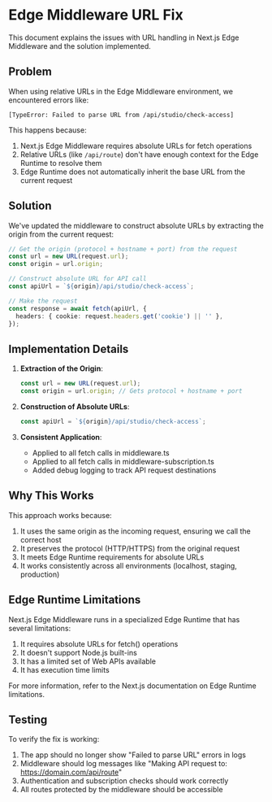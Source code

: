 # Edge Middleware URL Fix

This document explains the issues with URL handling in Next.js Edge Middleware and the solution implemented.

## Problem

When using relative URLs in the Edge Middleware environment, we encountered errors like:

```
[TypeError: Failed to parse URL from /api/studio/check-access]
```

This happens because:

1. Next.js Edge Middleware requires absolute URLs for fetch operations
2. Relative URLs (like `/api/route`) don't have enough context for the Edge Runtime to resolve them
3. Edge Runtime does not automatically inherit the base URL from the current request

## Solution

We've updated the middleware to construct absolute URLs by extracting the origin from the current request:

```typescript
// Get the origin (protocol + hostname + port) from the request
const url = new URL(request.url);
const origin = url.origin;

// Construct absolute URL for API call
const apiUrl = `${origin}/api/studio/check-access`;

// Make the request
const response = await fetch(apiUrl, {
  headers: { cookie: request.headers.get('cookie') || '' },
});
```

## Implementation Details

1. **Extraction of the Origin**:
   ```typescript
   const url = new URL(request.url);
   const origin = url.origin; // Gets protocol + hostname + port
   ```

2. **Construction of Absolute URLs**:
   ```typescript
   const apiUrl = `${origin}/api/studio/check-access`;
   ```

3. **Consistent Application**:
   - Applied to all fetch calls in middleware.ts
   - Applied to all fetch calls in middleware-subscription.ts
   - Added debug logging to track API request destinations

## Why This Works

This approach works because:

1. It uses the same origin as the incoming request, ensuring we call the correct host
2. It preserves the protocol (HTTP/HTTPS) from the original request
3. It meets Edge Runtime requirements for absolute URLs
4. It works consistently across all environments (localhost, staging, production)

## Edge Runtime Limitations

Next.js Edge Middleware runs in a specialized Edge Runtime that has several limitations:

1. It requires absolute URLs for fetch() operations
2. It doesn't support Node.js built-ins
3. It has a limited set of Web APIs available
4. It has execution time limits

For more information, refer to the Next.js documentation on Edge Runtime limitations.

## Testing

To verify the fix is working:

1. The app should no longer show "Failed to parse URL" errors in logs
2. Middleware should log messages like "Making API request to: https://domain.com/api/route"
3. Authentication and subscription checks should work correctly
4. All routes protected by the middleware should be accessible